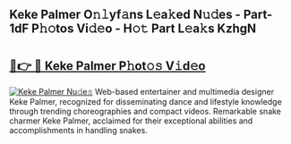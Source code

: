 ## Keke Palmer O𝚗𝚕yf𝚊ns L𝚎a𝚔ed N𝚞𝚍es - Part-1dF P𝚑𝚘tos Vi𝚍𝚎o - H𝚘𝚝 Part L𝚎a𝚔s KzhgN

# <h2><a href="http://kf1fug.oniu.top/?m=Keke+Palmer">🔗👉 🔴 Keke Palmer P𝚑ot𝚘𝚜 V𝚒d𝚎o</a></h2>

[![Keke Palmer Nu𝚍e𝚜](https://i.imgur.com/0qMVB7G.gif)](http://kf1fug.oniu.top/?m=Keke+Palmer)
Web-based entertainer and multimedia designer Keke Palmer, recognized for disseminating dance and lifestyle knowledge through trending choreographies and compact videos. Remarkable snake charmer Keke Palmer, acclaimed for their exceptional abilities and accomplishments in handling snakes.  
